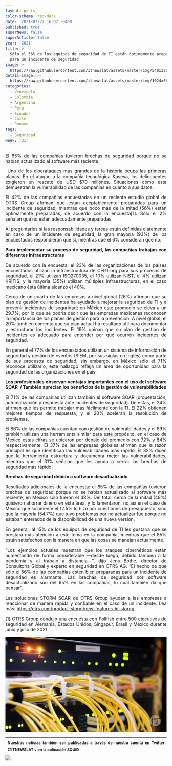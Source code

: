 ```yaml
---
layout: posts
color-schema: red-dark
date: '2021-07-22 16:02 -0400'
published: true
superNews: false
superArticle: false
year: '2021'
title: >-
  Sólo el 56% de los equipos de seguridad de TI están óptimamente preparados
  para un incidente de seguridad
image: >-
  https://raw.githubusercontent.com/itnewslat/assets/master/img/540x320/Ataque-Router-p.jpg
detail-image: >-
  https://raw.githubusercontent.com/itnewslat/assets/master/img/1024x680/Ataque-Router-g.jpg
categories:
  - Venezuela
  - Colombia
  - Argentina
  - Perú
  - Ecuador
  - Chile
  - Panama
tags:
  - Seguridad
week: '31'
---
```

<p style="text-align: justify;">El 65% de las compañías tuvieron brechas de seguridad porque no se habían actualizado al software más reciente</p>
<p style="text-align: justify;"> Uno de los ciberataques más grandes de la historia ocupa las primeras planas. En el ataque a la compañía tecnológica Kaseya, los delincuentes exigieron un rescate de USD $70 millones. Situaciones como esta demuestran la vulnerabilidad de las compañías en cuanto a sus datos.</p>
<p style="text-align: justify;">El 42% de las compañías encuestadas en un reciente estudio global de OTRS Group afirman que están aceptablemente preparadas para un incidente de seguridad, mientras que poco más de la mitad (56%) están óptimamente preparadas, de acuerdo con la encuesta[1]. Sólo el 2% señalan que no están adecuadamente preparadas.</p>
<p style="text-align: justify;">Al preguntarles si las responsabilidades y tareas están definidas claramente en caso de un incidente de seguridad, la gran mayoría (93%) de los encuestados respondieron que sí, mientras que el 6% consideran que no.</p>
<p style="text-align: justify;"><strong>Para implementar su proceso de seguridad, las compañías trabajan con diferentes infraestructuras</strong></p>
<p style="text-align: justify;">De acuerdo con la encuesta, el 23% de las organizaciones de los países encuestados utilizan la infraestructura de CERT.org para sus procesos de seguridad, el 21% utilizan ISO270035, el 10% utilizan NIST, el 4% utilizan KRITIS, y la mayoría (35%) utilizan múltiples infraestructuras, en el caso mexicano ésta última alcanzó el 40%.</p>
<p style="text-align: justify;">Cerca de un cuarto de las empresas a nivel global (26%) afirman que su plan de gestión de incidentes ha ayudado a mejorar la seguridad de TI y a prevenir incidentes de seguridad; en México este promedio se eleva a un 29.7%, por lo que se podría decir que las empresas mexicanas reconocen la importancia de los planes de gestión para la prevención. A nivel global, el 20% también comenta que su plan actual ha resultado útil para documentar y estructurar los incidentes. El 19% opinan que su plan de gestión de incidentes es adecuado para entender por qué ocurren incidentes de seguridad.</p>
<p style="text-align: justify;">En general el 77% de los encuestados utilizan un sistema de información de seguridad y gestión de eventos (SIEM, por sus siglas en inglés) como parte de sus procesos de seguridad, sin embargo, en México sólo el 71% reconoce utilizarlo, este hallazgo refleja un área de oportunidad para la seguridad de las organizaciones en el país.</p>
<p style="text-align: justify;"><strong>Los profesionales observan ventajas importantes con el uso del software SOAR  / También aprecian los beneficios de la gestión de vulnerabilidades </strong></p>
<p style="text-align: justify;">El 71% de las compañías utilizan también el software SOAR (orquestación, automatización y respuesta ante incidentes de seguridad). De estas, el 24% afirman que les permite trabajar más fácilmente con la TI. El 22% obtienen mejores tiempos de respuesta, y el 20% aceleran la resolución de problemas.</p>
<p style="text-align: justify;">El 86% de las compañías cuentan con gestión de vulnerabilidades y el 89% también utilizan una herramienta similar para este propósito, en el caso de México estas cifras se ubicaron por debajo del promedio con 72% y 84% respectivamente. El 37% de las empresas globales afirman que la razón principal es que identifican las vulnerabilidades más rápido. El 32% dicen que la herramienta estructura y documenta mejor las vulnerabilidades, mientras que el 31% señalan que les ayuda a cerrar las brechas de seguridad más rápido.</p>
<p style="text-align: justify;"><strong>Brechas de seguridad debido a software desactualizado</strong></p>
<p style="text-align: justify;">Resultados adicionales de la encuesta: el 65% de las compañías tuvieron brechas de seguridad porque no se habían actualizado al software más reciente, en México sólo fueron el 48%. Del total, cerca de la mitad (49%) quisieron ahorrar dinero en esta área, y lo lamentaron, no así en el caso de México que solamente el 12.5% lo hizo por cuestiones de presupuesto, sino que la mayoría (54.7%) que tuvo problemas por no actualizar fue porque no estaban enterados de la disponibilidad de una nueva versión.</p>
<p style="text-align: justify;">En general, al 15% de los equipos de seguridad de TI les gustaría que se prestará más atención a este tema en la compañía, mientras que el 85% están satisfechos con la manera en que las cosas se manejan actualmente.</p>
<p style="text-align: justify;">“Los ejemplos actuales muestran que los ataques cibernéticos están aumentando de forma considerable —desde luego, debido también a la pandemia y al trabajo a distancia—”, dijo Jens Bothe, director de Consultoría Global y experto en seguridad en OTRS AG. “El hecho de que sólo el 56% de las compañías estén bien preparadas para un incidente de seguridad es alarmante. Las brechas de seguridad por software desactualizado son del 65% en las compañías, lo cual también da que pensar”.</p>
<p style="text-align: justify;">Las soluciones STORM SOAR de OTRS Group ayudan a las empresas a reaccionar de manera rápida y confiable en el caso de un incidente. Lea más: <a href="https://otrs.com/product-storm/new-features-in-storm/">https://otrs.com/product-storm/new-features-in-storm/</a></p>
<p style="text-align: justify;">[1] OTRS Group condujo una encuesta con Pollfish entre 500 ejecutivos de seguridad en Alemania, Estados Unidos, Singapur, Brasil y México durante junio y julio de 2021.</p>

![](https://raw.githubusercontent.com/itnewslat/assets/master/img/540x320/Ataque-Router-p.jpg)

<table style="height: 42px;" width="569">
<tbody>
<tr>
<td style="text-align: justify;"><sub><strong>Nuestras noticias también son publicadas a través de nuestra cuenta en Twitter <a href="https://twitter.com/itnewslat?lang=es">@ITNEWSLAT</a> y en la aplicación <a href="https://squidapp.co/en/">SQUID</a></strong></sub></td>
</tr>
</tbody>
</table>

<img src="https://tracker.metricool.com/c3po.jpg?hash=56f88a41e39ab42c063cc51676587a04"/>